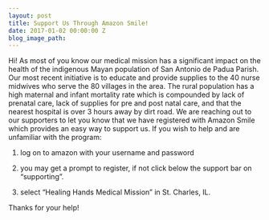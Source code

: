 ```yaml
---
layout: post
title: Support Us Through Amazon Smile!
date: 2017-01-02 00:00:00 Z
blog_image_path: 
---
```


Hi! As most of you know our medical mission has a significant impact on the health of the indigenous Mayan population of San Antonio de Padua Parish. Our most recent initiative is to educate and provide supplies to the 40 nurse midwives who serve the 80 villages in the area. The rural population has a high maternal and infant mortality rate which is compounded by lack of prenatal care, lack of supplies for pre and post natal care, and that the nearest hospital is over 3 hours away by dirt road. We are reaching out to our supporters to let you know that we have registered with Amazon Smile which provides an easy way to support us. If you wish to help and are unfamiliar with the program:

1. log on to amazon with your username and password

2. you may get a prompt to register, if not click below the support bar on “supporting”.

4. select “Healing Hands Medical Mission” in St. Charles, IL.

Thanks for your help!